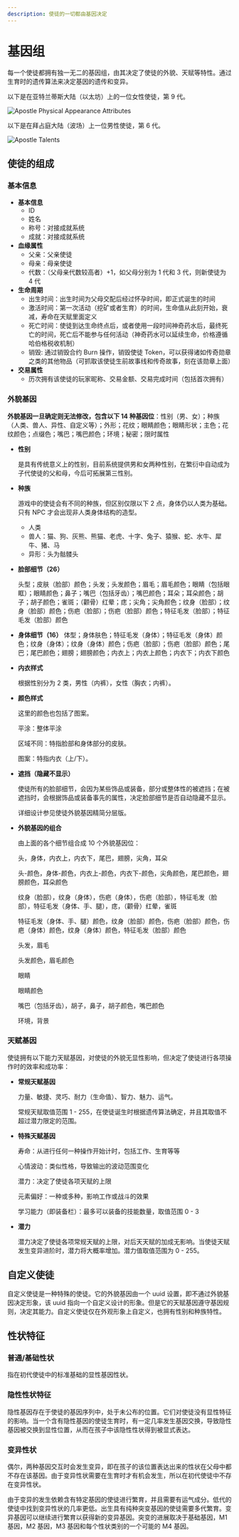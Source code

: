```yaml
---
description: 使徒的一切都由基因决定
---
```


# 基因组

每一个使徒都拥有独一无二的基因组，由其决定了使徒的外貌、天赋等特性。通过生育时的遗传算法来决定基因的遗传和变异。

以下是在亚特兰蒂斯大陆（以太坊）上的一位女性使徒，第 9 代。

![Apostle Physical Appearance Attributes](../../../.gitbook/assets/apostle-attributes.png)

 以下是在拜占庭大陆（波场）上一位男性使徒，第 6 代。

![Apostle Talents](../../../.gitbook/assets/apostle-talents.png)

## 使徒的组成

### 基本信息

* **基本信息**
  * ID
  * 姓名
  * 称号：对接成就系统
  * 成就：对接成就系统
* **血缘属性**
  * 父亲：父亲使徒
  * 母亲：母亲使徒
  * 代数：（父母亲代数较高者）+1，如父母分别为 1 代和 3 代，则新使徒为 4 代
* **生命周期**
  * 出生时间：出生时间为父母交配后经过怀孕时间，即正式诞生的时间
  * 激活时间：第一次活动（挖矿或者生育）的时间，生命值从此刻开始，衰减，寿命在天赋里面定义
  * 死亡时间：使徒到达生命终点后，或者使用一段时间神奇药水后，最终死亡的时间，死亡后不能参与任何活动（神奇药水可以延续生命，价格遵循哈伯格税收机制）
  * 销毁: 通过销毁合约 Burn 操作，销毁使徒 Token，可以获得诸如传奇勋章之类的其他物品（可抓取该使徒生前故事线和传奇故事，刻在该勋章上面）
* **交易属性**
  * 历次拥有该使徒的玩家昵称、交易金额、交易完成时间（包括首次拥有）

### 外貌基因

**外貌基因一旦确定则无法修改，包含以下 14 种基因位**：性别（男、女）；种族（人类、兽人、异性、自定义等）；外形；花纹；眼睛颜色；眼睛形状；主色；花纹颜色；点缀色；嘴巴；嘴巴颜色；环境；秘密；限时属性

* **性别**

  是具有传统意义上的性别，目前系统提供男和女两种性别，在繁衍中自动成为子代使徒的父和母，今后可拓展第三性别。

* **种族**

  游戏中的使徒会有不同的种族，但区别仅限以下 2 点，身体仍以人类为基础。只有 NPC 才会出现非人类身体结构的造型。

  * 人类
  * 兽人：猫、狗、灰熊、熊猫、老虎、十字、兔子、猿猴、蛇、水牛、犀牛、猪、马
  * 异形：头为骷髅头

* **脸部细节（26）**

  头型；皮肤（脸部）颜色；头发；头发颜色；眉毛；眉毛颜色；眼睛（包括眼眶）；眼睛颜色；鼻子；嘴巴（包括牙齿）；嘴巴颜色；耳朵；耳朵颜色；胡子；胡子颜色；雀斑；（颧骨）红晕；痣；尖角；尖角颜色；纹身（脸部）；纹身（脸部）颜色；伤疤（脸部）；伤疤（脸部）颜色；特征毛发（脸部）；特征毛发（脸部）颜色

* **身体细节（16）**
  体型；身体肤色；特征毛发（身体）；特征毛发（身体）颜色；纹身（身体）；纹身（身体）颜色；伤疤（脸部）；伤疤（脸部）颜色；尾巴；尾巴颜色；翅膀；翅膀颜色；内衣上；内衣上颜色；内衣下；内衣下颜色

* **内衣样式**

  根据性别分为 2 类，男性（内裤），女性（胸衣；内裤）。

* **颜色样式**

  这里的颜色也包括了图案。

  平涂：整体平涂

  区域不同：特指脸部和身体部分的皮肤。

  图案：特指内衣（上/下）。

* **遮挡（隐藏不显示）**

  使徒所有的脸部细节，会因为某些饰品或装备，部分或整体性的被遮挡；在被遮挡时，会根据饰品或装备事先的属性，决定脸部细节是否自动隐藏不显示。

  详细设计参见使徒外貌基因精简分层版。

* **外貌基因的组合**

  由上面的各个细节组合成 10 个外貌基因位：

  头，身体，内衣上，内衣下，尾巴，翅膀，尖角，耳朵

  头-颜色，身体-颜色，内衣上-颜色，内衣下-颜色，尖角颜色，尾巴颜色，翅膀颜色，耳朵颜色

  纹身（脸部），纹身（身体），伤疤（身体），伤疤（脸部），特征毛发（脸部），特征毛发（身体、手、腿），痣，（颧骨）红晕，雀斑

  特征毛发（身体、手、腿）颜色，纹身（脸部）颜色，伤疤（脸部）颜色，伤疤（身体）颜色，纹身（身体）颜色，特征毛发（脸部）颜色

  头发，眉毛

  头发颜色，眉毛颜色

  眼睛

  眼睛颜色

  嘴巴（包括牙齿），胡子，鼻子，胡子颜色，嘴巴颜色

  环境，背景

### 天赋基因

使徒拥有以下能力天赋基因，对使徒的外貌无显性影响，但决定了使徒进行各项操作时的效率和成功率：

* **常规天赋基因**

  力量、敏捷、灵巧、耐力（生命值）、智力、魅力、运气。

  常规天赋取值范围 1 - 255，在使徒诞生时根据遗传算法确定，并且其取值不超过潜力限定的范围。

* **特殊天赋基因**

  寿命：从进行任何一种操作开始计时，包括工作、生育等等

  心情波动：类似性格，导致输出的波动范围变化

  潜力：决定了使徒各项天赋的上限

  元素偏好：一种或多种，影响工作或战斗的效果

  学习能力（即装备栏）：最多可以装备的技能数量，取值范围 0 - 3

* **潜力**

  潜力决定了使徒各项常规天赋的上限，对后天天赋的加成无影响。当使徒天赋发生变异进阶时，潜力将大概率增加。潜力值取值范围为 0 - 255。

## 自定义使徒

自定义使徒是一种特殊的使徒。它的外貌基因由一个 uuid 设置，即不通过外貌基因决定形象，该 uuid 指向一个自定义设计的形象。但是它的天赋基因遵守基因规则，决定其能力。自定义使徒仅在外观形象上自定义，也拥有性别和种族特性。

## 性状特征

### 普通/基础性状

指在初代使徒中的标准基础的显性基因性状。

### 隐性性状特征

隐性基因存在于使徒的基因序列中，处于未公布的位置。它们对使徒没有显性特征的影响。当一个含有隐性基因的使徒生育时，有一定几率发生基因交换，导致隐性基因被交换到显性位置，从而在孩子中该隐性性状得到被显式表达。

### 变异性状

偶尔，两种基因交互时会发生变异，即在孩子的该位置表达出来的性状在父母中都不存在该基因。由于变异性状需要在生育时才有机会发生，所以在初代使徒中不存在变异性状。

由于变异的发生依赖含有特定基因的使徒进行繁育，并且需要有运气成分。低代的使徒中找到变异性状的几率更低。出生具有纯种突变基因的使徒需要多代繁育。变异基因可以继续进行繁育以获得新的变异基因。突变的进展取决于基础基因，M1 基因，M2 基因，M3 基因和每个性状类别的一个可能的 M4 基因。

